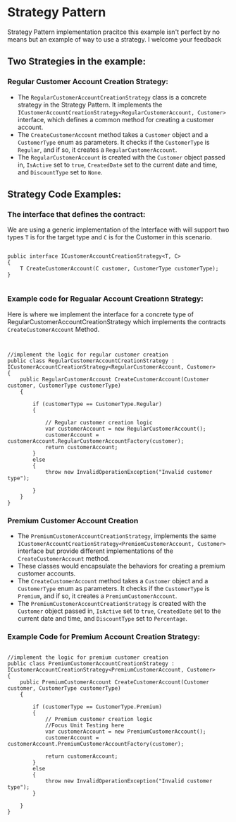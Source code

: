 # Strategy Pattern 

Strategy Pattern implementation pracitce this example isn't perfect by no means but an example of way to use a strategy.  I welcome your feedback

## Two Strategies in the example:

### Regular Customer Account Creation Strategy:
- The `RegularCustomerAccountCreationStrategy` class is a concrete strategy in the Strategy Pattern. It implements the `ICustomerAccountCreationStrategy<RegularCustomerAccount, Customer>` interface, which defines a common method for creating a customer account.
- The `CreateCustomerAccount` method takes a `Customer` object and a `CustomerType` enum as parameters. It checks if the `CustomerType` is `Regular`, and if so, it creates a `RegularCustomerAccount`.
- The `RegularCustomerAccount` is created with the `Customer` object passed in, `IsActive` set to `true`, `CreatedDate` set to the current date and time, and `DiscountType` set to `None`.

## Strategy Code Examples:


### The interface that defines the contract:
We are using a generic implementation of the Interface with will support two types `T` is for the target type and `C` is for the Customer in this scenario. 

```CSharp

public interface ICustomerAccountCreationStrategy<T, C>
{
    T CreateCustomerAccount(C customer, CustomerType customerType);
}


```

### Example code for Regualar Account Creationn Strategy:

Here is where we implement the interface for a concrete type of RegularCustomerAccountCreationStrategy which implements the contracts `CreateCustomerAccount` Method.


```CSharp


//implement the logic for regular customer creation
public class RegularCustomerAccountCreationStrategy : ICustomerAccountCreationStrategy<RegularCustomerAccount, Customer>
{
    public RegularCustomerAccount CreateCustomerAccount(Customer customer, CustomerType customerType)
    {

        if (customerType == CustomerType.Regular)
        {

            // Regular customer creation logic
            var customerAccount = new RegularCustomerAccount();
            customerAccount = customerAccount.RegularCustomerAccountFactory(customer);
            return customerAccount;
        }
        else
        {
            throw new InvalidOperationException("Invalid customer type");

        }
    }
}

```


### Premium Customer Account Creation

- The `PremiumCustomerAccountCreationStrategy`, implements the same `ICustomerAccountCreationStrategy<PremiomCustomerAccount, Customer>` interface but provide different implementations of the `CreateCustomerAccount` method.
- These classes would encapsulate the behaviors for creating a premium customer accounts.
- The `CreateCustomerAccount` method takes a `Customer` object and a `CustomerType` enum as parameters. It checks if the `CustomerType` is `Premium`, and if so, it creates a `PremiumCustomerAccount`.
- The `PremiumCustomerAccountCreationStrategy` is created with the `Customer` object passed in, `IsActive` set to `true`, `CreatedDate` set to the current date and time, and `DiscountType` set to `Percentage`.

### Example Code for Premium Account Creation Strategy:
```Csharp

//implement the logic for premium customer creation
public class PremiumCustomerAccountCreationStrategy : ICustomerAccountCreationStrategy<PremiumCustomerAccount, Customer>
{
    public PremiumCustomerAccount CreateCustomerAccount(Customer customer, CustomerType customerType)
    {

        if (customerType == CustomerType.Premium)
        {
            // Premium customer creation logic
            //Focus Unit Testing here
            var customerAccount = new PremiumCustomerAccount();
            customerAccount = customerAccount.PremiumCustomerAccountFactory(customer);

            return customerAccount;
        }
        else
        {
            throw new InvalidOperationException("Invalid customer type");
        }

    }
}



```

